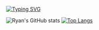 [![Typing SVG](https://readme-typing-svg.demolab.com?font=Times+New+Roman&size=20&duration=3000&pause=400&color=31AAF7&width=437&lines=Hi+there...;My+name+is+Ryan+Henrique%2C;and+I'm+a+Brazilian+back-end+developer)](https://git.io/typing-svg)






![Ryan's GitHub stats](https://github-readme-stats.vercel.app/api?username=RyanHSA2001&show_icons=true&theme=radical) [![Top Langs](https://github-readme-stats.vercel.app/api/top-langs/?username=RyanHSA2001&layout=compact&theme=radical)](https://github.com/RyanHSA2001/github-readme-stats)



